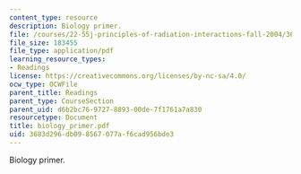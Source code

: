 ```yaml
---
content_type: resource
description: Biology primer.
file: /courses/22-55j-principles-of-radiation-interactions-fall-2004/3683d296db098567077af6cad956bde3_biology_primer.pdf
file_size: 183455
file_type: application/pdf
learning_resource_types:
- Readings
license: https://creativecommons.org/licenses/by-nc-sa/4.0/
ocw_type: OCWFile
parent_title: Readings
parent_type: CourseSection
parent_uid: d6b2bc76-9727-8893-00de-7f1761a7a830
resourcetype: Document
title: biology_primer.pdf
uid: 3683d296-db09-8567-077a-f6cad956bde3
---
```

Biology primer.